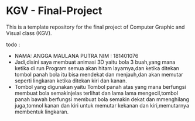 # KGV - Final-Project
This is a template repository for the final project of Computer Graphic and Visual class (KGV).

todo :
- NAMA: ANGGA MAULANA PUTRA
  NIM : 181401076
- Jadi,disini saya membuat animasi 3D yaitu bola 3 buah,yang mana ketika di run Program semua akan hitam layarnya,dan ketika ditekan
  tombol panah bola itu bisa mendekat dan menjauh,dan akan memutar seperti lingkaran ketika ditekan kiri dan kanan. 
- Tombol yang digunakan yaitu Tombol panah atas yang mana berfungsi membuat bola semakinjelas terlihat dan lama lama mengecil,tombol panah
  bawah berfungsi membuat bola semakin dekat dan mmenghilang juga,tomnol kanan dan kiri untuk memutar kekanan dan kiri,memutarnya
  membentuk lingkaran.
